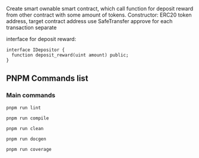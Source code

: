 Create smart ownable smart contract, which call function for deposit reward from other contract with some amount of tokens.
Constructor: ERC20 token address, target contract address
use SafeTransfer
approve for each transaction separate

interface for deposit reward:

```solidity
interface IDepositor {
  function deposit_reward(uint amount) public;
}
```


## PNPM Commands list

### Main commands

```shell
pnpm run lint
```

```shell
pnpm run compile
```

```shell
pnpm run clean
```

```shell
pnpm run docgen
```

```shell
pnpm run coverage
```
